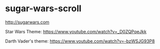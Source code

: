 # sugar-wars-scroll

http://sugarwars.com

Star Wars Theme:
https://www.youtube.com/watch?v=_D0ZQPqeJkk

Darth Vader's theme:
https://www.youtube.com/watch?v=-bzWSJG93P8
